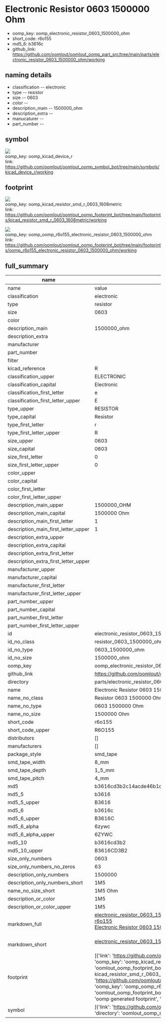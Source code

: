 # Electronic Resistor 0603 1500000 Ohm

  
* oomp_key: oomp_electronic_resistor_0603_1500000_ohm 
* short_code: r6o155
* md5_6: b3616c  
* github_link: https://github.com/oomlout/oomlout_oomp_part_src/tree/main/parts/electronic_resistor_0603_1500000_ohm/working  
## naming details
* classification -- electronic
* type -- resistor
* size -- 0603
* color -- 
* description_main -- 1500000_ohm
* description_extra -- 
* manucaturer -- 
* part_number -- 



## symbol

![](symbol/{index}/working/working_600.png)  
oomp_key: oomp_kicad_device_r  
link: https://github.com/oomlout/oomlout_oomp_symbol_bot/tree/main/symbols/kicad_device_r/working  

## footprint

![](footprint/{index}/working/working_600.png)  
oomp_key: oomp_kicad_resistor_smd_r_0603_1608metric  
link: https://github.com/oomlout/oomlout_oomp_footprint_bot/tree/main/footprints/kicad_resistor_smd_r_0603_1608metric/working  

![](footprint/{index}/working/working_600.png)  
oomp_key: oomp_oomp_r6o155_electronic_resistor_0603_1500000_ohm  
link: https://github.com/oomlout/oomlout_oomp_footprint_bot/tree/main/footprints/oomp_r6o155_electronic_resistor_0603_1500000_ohm/working  

## full_summary
| name | value | 
| --- | --- | 
| name | value | 
| classification | electronic | 
| type | resistor | 
| size | 0603 | 
| color |  | 
| description_main | 1500000_ohm | 
| description_extra |  | 
| manufacturer |  | 
| part_number |  | 
| filter |  | 
| kicad_reference | R | 
| classification_upper | ELECTRONIC | 
| classification_capital | Electronic | 
| classification_first_letter | e | 
| classification_first_letter_upper | E | 
| type_upper | RESISTOR | 
| type_capital | Resistor | 
| type_first_letter | r | 
| type_first_letter_upper | R | 
| size_upper | 0603 | 
| size_capital | 0603 | 
| size_first_letter | 0 | 
| size_first_letter_upper | 0 | 
| color_upper |  | 
| color_capital |  | 
| color_first_letter |  | 
| color_first_letter_upper |  | 
| description_main_upper | 1500000_OHM | 
| description_main_capital | 1500000 Ohm | 
| description_main_first_letter | 1 | 
| description_main_first_letter_upper | 1 | 
| description_extra_upper |  | 
| description_extra_capital |  | 
| description_extra_first_letter |  | 
| description_extra_first_letter_upper |  | 
| manufacturer_upper |  | 
| manufacturer_capital |  | 
| manufacturer_first_letter |  | 
| manufacturer_first_letter_upper |  | 
| part_number_upper |  | 
| part_number_capital |  | 
| part_number_first_letter |  | 
| part_number_first_letter_upper |  | 
| id | electronic_resistor_0603_1500000_ohm | 
| id_no_class | resistor_0603_1500000_ohm | 
| id_no_type | 0603_1500000_ohm | 
| id_no_size | 1500000_ohm | 
| oomp_key | oomp_electronic_resistor_0603_1500000_ohm | 
| github_link | https://github.com/oomlout/oomlout_oomp_part_src/tree/main/parts/electronic_resistor_0603_1500000_ohm/working | 
| directory | parts/electronic_resistor_0603_1500000_ohm | 
| name | Electronic Resistor 0603 1500000 Ohm | 
| name_no_class | Resistor 0603 1500000 Ohm | 
| name_no_type | 0603 1500000 Ohm | 
| name_no_size | 1500000 Ohm | 
| short_code | r6o155 | 
| short_code_upper | R6O155 | 
| distributors | [] | 
| manufacturers | [] | 
| package_style | smd_tape | 
| smd_tape_width | 8_mm | 
| smd_tape_depth | 1_5_mm | 
| smd_tape_pitch | 4_mm | 
| md5 | b3616cd3b2c14acde46b1d3875472884 | 
| md5_5 | b3616 | 
| md5_5_upper | B3616 | 
| md5_6 | b3616c | 
| md5_6_upper | B3616C | 
| md5_6_alpha | 6zywc | 
| md5_6_alpha_upper | 6ZYWC | 
| md5_10 | b3616cd3b2 | 
| md5_10_upper | B3616CD3B2 | 
| size_only_numbers | 0603 | 
| size_only_numbers_no_zeros | 63 | 
| description_only_numbers | 1500000 | 
| description_only_numbers_short | 1M5 | 
| name_no_size_short | 1M5 Ohm | 
| description_or_color | 1M5 | 
| description_or_color_upper | 1M5 | 
| markdown_full | [electronic_resistor_0603_1500000_ohm](https://github.com/oomlout/oomlout_oomp_part_src/tree/main/parts/electronic_resistor_0603_1500000_ohm/working)<br>[r6o155](https://github.com/oomlout/oomlout_oomp_part_src/tree/main/parts/electronic_resistor_0603_1500000_ohm/working)<br>[Electronic Resistor 0603 1500000 Ohm](https://github.com/oomlout/oomlout_oomp_part_src/tree/main/parts/electronic_resistor_0603_1500000_ohm/working)<br><br> | 
| markdown_short | [electronic_resistor_0603_1500000_ohm](https://github.com/oomlout/oomlout_oomp_part_src/tree/main/parts/electronic_resistor_0603_1500000_ohm/working)<br><br> | 
| footprint | [{'link': 'https://github.com/oomlout/oomlout_oomp_footprint_bot/tree/main/foootprntss/kicad_resistor_smd_r_0603_1608metric', 'oomp_key': 'oomp_kicad_resistor_smd_r_0603_1608metric', 'directory': 'oomlout_oomp_footprint_bot/footprints/kicad_resistor_smd_r_0603_1608metric//working/working.kicad_mod', 'note': 'source footprint kicad_resistor_smd_r_0603_1608metric', 'index': 0}, {'link': 'https://github.com/oomlout/oomlout_oomp_footprint_bot/tree/main/foootprntss/oomp_r6o155_electronic_resistor_0603_1500000_ohm', 'oomp_key': 'oomp_oomp_r6o155_electronic_resistor_0603_1500000_ohm', 'directory': 'oomlout_oomp_footprint_bot/footprints/oomp_r6o155_electronic_resistor_0603_1500000_ohm//working/working.kicad_mod', 'note': 'oomp generated footprint', 'index': 1}] | 
| symbol | [{'link': 'https://github.com/oomlout/oomlout_oomp_symbol_bot/tree/main/symbols/kicad_device_r', 'oomp_key': 'oomp_kicad_device_r', 'directory': 'oomlout_oomp_symbol_bot/symbols/kicad_device_r//working/working.kicad_sym', 'index': 0}] | 
